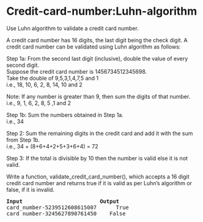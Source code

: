 # Credit-card-number:Luhn-algorithm
Use Luhn algorithm to validate a credit card number.<br>

A credit card number has 16 digits, the last digit being the check digit. A credit card number can be validated using Luhn algorithm as follows:<br>

Step 1a: From the second last digit (inclusive), double the value of every second digit.<br>
Suppose the credit card number is 1456734512345698.<br>
Take the double of 9,5,3,1,4,7,5 and 1<br>
i.e., 18, 10, 6, 2, 8, 14, 10 and 2<br>

Note: If any number is greater than 9, then sum the digits of that number.<br>
i.e., 9, 1, 6, 2, 8, 5 ,1 and 2<br>

Step 1b: Sum the numbers obtained in Step 1a.<br>
i.e., 34<br>

Step 2: Sum the remaining digits in the credit card and add it with the sum from Step 1b.<br>
i.e., 34 + (8+6+4+2+5+3+6+4) = 72<br>

Step 3: If the total is divisible by 10 then the number is valid else it is not valid.<br>

Write a function, validate_credit_card_number(), which accepts a 16 digit credit card number and returns true if it is valid as per Luhn’s algorithm or false, if it is invalid. <br>
<pre>
<b>Input                        Output</b>
card_number-5239512608615007	  True
card_number-3245627890761450    False
</pre>
